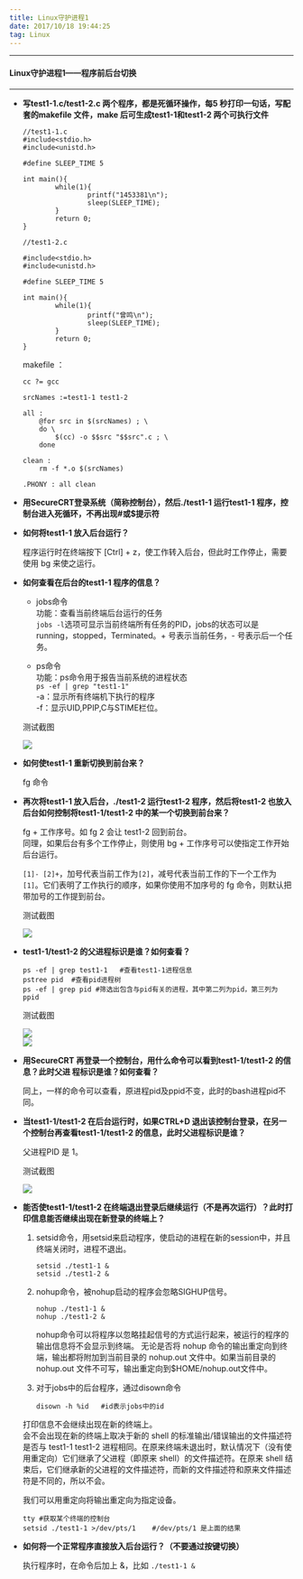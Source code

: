 ```yaml
---
title: Linux守护进程1
date: 2017/10/18 19:44:25  
tag: Linux
---
```


---

#### Linux守护进程1——程序前后台切换

---

*   **写test1-1.c/test1-2.c 两个程序，都是死循环操作，每5 秒打印一句话，写配套的makefile 文件，make 后可生成test1-1和test1-2 两个可执行文件**

        //test1-1.c
        #include<stdio.h>
        #include<unistd.h>
        
        #define SLEEP_TIME 5
        
        int main(){
                while(1){
                        printf("1453381\n");
                        sleep(SLEEP_TIME);
                }
                return 0;
        }

        //test1-2.c
        
        #include<stdio.h>
        #include<unistd.h>
        
        #define SLEEP_TIME 5
        
        int main(){
                while(1){
                        printf("曾鸣\n");
                        sleep(SLEEP_TIME);
                }
                return 0;
        }

    makefile ：

        cc ?= gcc
        
        srcNames :=test1-1 test1-2
        
        all :
        	@for src in $(srcNames) ; \
        	do \
        		$(cc) -o $$src "$$src".c ; \
        	done
        
        clean :
        	rm -f *.o $(srcNames)
        
        .PHONY : all clean

*   **用SecureCRT登录系统（简称控制台），然后./test1-1 运行test1-1 程序，控制台进入死循环，不再出现#或$提示符**

*   **如何将test1-1 放入后台运行？**

    程序运行时在终端按下 [Ctrl] + z，使工作转入后台，但此时工作停止，需要使用 bg 来使之运行。

*   **如何查看在后台的test1-1 程序的信息？**  

    *   jobs命令  
        功能：查看当前终端后台运行的任务  
        `jobs -l`选项可显示当前终端所有任务的PID，jobs的状态可以是running，stopped，Terminated。+ 号表示当前任务，- 号表示后一个任务。

    *   ps命令  
        功能：ps命令用于报告当前系统的进程状态  
        `ps -ef | grep "test1-1"`   
        -a：显示所有终端机下执行的程序  
        -f：显示UID,PPIP,C与STIME栏位。

    测试截图

    ![][1]

*   **如何使test1-1 重新切换到前台来？**

    fg 命令

*   **再次将test1-1 放入后台，./test1-2 运行test1-2 程序，然后将test1-2 也放入后台如何控制将test1-1/test1-2 中的某一个切换到前台来？**

    fg + 工作序号。如 fg 2 会让 test1-2 回到前台。  
    同理，如果后台有多个工作停止，则使用 bg + 工作序号可以使指定工作开始后台运行。

    `[1]- [2]+`，加号代表当前工作为`[2]`，减号代表当前工作的下一个工作为`[1]`。它们表明了工作执行的顺序，如果你使用不加序号的 fg 命令，则默认把带加号的工作提到前台。

    测试截图

    ![][2]

*   **test1-1/test1-2 的父进程标识是谁？如何查看？**

        ps -ef | grep test1-1   #查看test1-1进程信息
        pstree pid  #查看pid进程树
        ps -ef | grep pid #筛选出包含与pid有关的进程，其中第二列为pid，第三列为ppid

    测试截图

    ![][3]  
    ![][4]

*   **用SecureCRT 再登录一个控制台，用什么命令可以看到test1-1/test1-2 的信息？此时父进
程标识是谁？如何查看？**

    同上，一样的命令可以查看，原进程pid及ppid不变，此时的bash进程pid不同。

*   **当test1-1/test1-2 在后台运行时，如果CTRL+D 退出该控制台登录，在另一个控制台再查看test1-1/test1-2 的信息，此时父进程标识是谁？**

    父进程PID 是 1。

    测试截图

    ![][5]

*   **能否使test1-1/test1-2 在终端退出登录后继续运行（不是再次运行）？此时打印信息能否继续出现在新登录的终端上？**

    1.  setsid命令，用setsid来启动程序，使启动的进程在新的session中，并且终端关闭时，进程不退出。
    
            setsid ./test1-1 &
            setsid ./test1-2 &

    2.  nohup命令，被nohup启动的程序会忽略SIGHUP信号。

            nohup ./test1-1 &
            nohup ./test1-2 &

        nohup命令可以将程序以忽略挂起信号的方式运行起来，被运行的程序的输出信息将不会显示到终端。 无论是否将 nohup 命令的输出重定向到终端，输出都将附加到当前目录的 nohup.out 文件中。如果当前目录的 nohup.out 文件不可写，输出重定向到$HOME/nohup.out文件中。

    3.  对于jobs中的后台程序，通过disown命令
    
            disown -h %id   #id表示jobs中的id

    打印信息不会继续出现在新的终端上。  
    会不会出现在新的终端上取决于新的 shell 的标准输出/错误输出的文件描述符是否与 test1-1 test1-2 进程相同。在原来终端未退出时，默认情况下（没有使用重定向）它们继承了父进程（即原来 shell）的文件描述符。在原来 shell 结束后，它们继承新的父进程的文件描述符，而新的文件描述符和原来文件描述符是不同的，所以不会。

    我们可以用重定向将输出重定向为指定设备。

        tty #获取某个终端的控制台
        setsid ./test1-1 >/dev/pts/1    #/dev/pts/1 是上面的结果

*   **如何将一个正常程序直接放入后台运行？（不要通过按键切换）**

    执行程序时，在命令后加上 &，比如 `./test1-1 &`


[1]: Linux守护进程1/1.jpg
[2]: Linux守护进程1/2.jpg
[3]: Linux守护进程1/3.jpg
[4]: Linux守护进程1/4.jpg
[5]: Linux守护进程1/5.jpg
